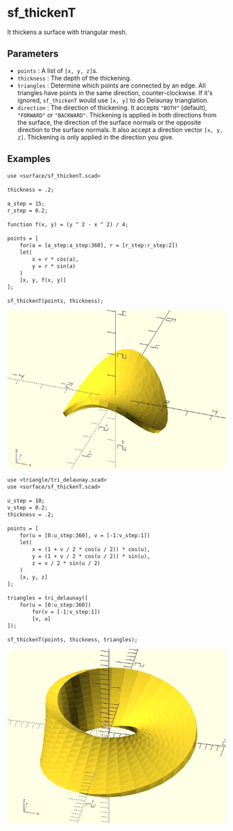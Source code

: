 # sf_thickenT

It thickens a surface with triangular mesh. 

## Parameters

- `points` : A list of `[x, y, z]`s.
- `thickness` : The depth of the thickening.
- `triangles` : Determine which points are connected by an edge. All triangles have points in the same direction, counter-clockwise. If it's ignored, `sf_thickenT` would use `[x, y]` to do Delaunay trianglation.  
- `direction` : The direction of thickening. It accepts `"BOTH"` (default), `"FORWARD"` or `"BACKWARD"`. Thickening is applied in both directions from the surface, the direction of the surface normals or the opposite direction to the surface normals. It also accept a direction vector `[x, y, z]`. Thickening is only applied in the direction you give.

## Examples

	use <surface/sf_thickenT.scad>

	thickness = .2;

	a_step = 15;
	r_step = 0.2;

	function f(x, y) = (y ^ 2 - x ^ 2) / 4;

	points = [
		for(a = [a_step:a_step:360], r = [r_step:r_step:2])
		let(
			x = r * cos(a), 
			y = r * sin(a)
		)
		[x, y, f(x, y)] 
	];

	sf_thickenT(points, thickness);

![sf_thickenT](images/lib3x-sf_thickenT-1.JPG)

	use <triangle/tri_delaunay.scad>
	use <surface/sf_thickenT.scad>

	u_step = 10;
	v_step = 0.2;
	thickness = .2;

	points = [
		for(u = [0:u_step:360], v = [-1:v_step:1])
		let(
			x = (1 + v / 2 * cos(u / 2)) * cos(u),
			y = (1 + v / 2 * cos(u / 2)) * sin(u),
			z = v / 2 * sin(u / 2)
		)
		[x, y, z]
	];

	triangles = tri_delaunay([
		for(u = [0:u_step:360])
			for(v = [-1:v_step:1])
			[v, u]
	]);

	sf_thickenT(points, thickness, triangles);

![sf_thickenT](images/lib3x-sf_thickenT-2.JPG)